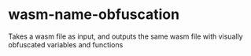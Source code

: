 # wasm-name-obfuscation
Takes a wasm file as input, and outputs the same wasm file with visually obfuscated variables and functions
